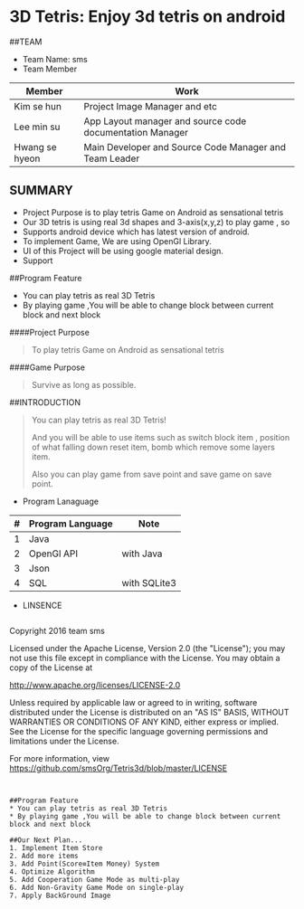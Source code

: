 3D Tetris: Enjoy 3d tetris on android
===============================================================
##TEAM
  * Team Name: sms
  * Team Member
  
  | Member          | Work                                                     |
  |-----------------|----------------------------------------------------------|
  | Kim se hun      | Project Image Manager and etc                            |
  | Lee min su      | App Layout manager and source code documentation Manager |
  | Hwang se hyeon  | Main Developer and Source Code Manager and Team Leader   |
  
  
## SUMMARY
* Project Purpose is to play tetris Game on Android as sensational tetris
* Our 3D tetris is using real 3d shapes and 3-axis(x,y,z) to play game , so 
* Supports android device which has latest version of android.
* To implement Game, We are using OpenGl Library.
* UI of this Project will be using google material design.
* Support 

##Program Feature
* You can play tetris as real 3D Tetris
* By playing game ,You will be able to change block between current block and next block

####Project Purpose
> To play tetris Game on Android as sensational tetris 

####Game Purpose
> Survive as long as possible.

##INTRODUCTION
 > You can play tetris as real 3D Tetris! 
 >
 > And you will be able to use items such as switch block item , position of what falling down reset item, bomb which remove some layers item.
 >
 > Also you can play game from save point and save game on save point.

 * Program Lanaguage
 
  | #     | Program Language | Note                 |
  |-------|------------------|----------------------|
  | 1     | Java             |                      |
  | 2     | OpenGl API       | with Java            |
  | 3     | Json             |                      |
  | 4     | SQL              | with SQLite3         |
 
 * LINSENCE
    ```
Copyright 2016 team sms

Licensed under the Apache License, Version 2.0 (the "License");
you may not use this file except in compliance with the License.
You may obtain a copy of the License at

   http://www.apache.org/licenses/LICENSE-2.0

Unless required by applicable law or agreed to in writing, software
distributed under the License is distributed on an "AS IS" BASIS,
WITHOUT WARRANTIES OR CONDITIONS OF ANY KIND, either express or implied.
See the License for the specific language governing permissions and
limitations under the License.

For more information, view https://github.com/smsOrg/Tetris3d/blob/master/LICENSE
```
 

##Program Feature
* You can play tetris as real 3D Tetris
* By playing game ,You will be able to change block between current block and next block

##Our Next Plan...
1. Implement Item Store
2. Add more items
3. Add Point(Score≡Item Money) System
4. Optimize Algorithm
5. Add Cooperation Game Mode as multi-play
6. Add Non-Gravity Game Mode on single-play
7. Apply BackGround Image
